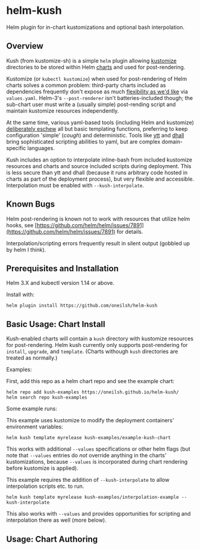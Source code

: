# helm-kush

Helm plugin for in-chart kustomizations and optional bash interpolation.

## Overview

Kush (from kustomize-sh) is a simple `helm` plugin allowing [kustomize](https://kustomize.io/) directories to be 
stored within Helm [charts](https://helm.sh/docs/chart_template_guide/getting_started/) and used for post-rendering. 

Kustomize (or `kubectl kustomize`) when used for post-rendering of Helm charts solves a common problem: third-party 
charts included as dependencies frequently don't expose as much [flexibility as we'd like](https://testingclouds.wordpress.com/2018/07/20/844/) 
via `values.yaml`. Helm-3's `--post-renderer` isn't batteries-included though; the sub-chart user must write a (usually simple) 
post-rending script and maintain kustomize resources independently. 

At the same time, various yaml-based tools (including Helm and kustomize) [deliberately eschew](https://kubernetes-sigs.github.io/kustomize/faq/eschewedfeatures/#build-time-side-effects-from-cli-args-or-env-variables) all but basic templating functions,
preferring to keep configuration 'simple' (*cough*) and deterministic. Tools like [ytt](https://get-ytt.io/)
and [dhall](https://github.com/dhall-lang) bring sophisticated scripting abilities to yaml, but are complex domain-specific
languages. 

Kush includes an option to interpolate inline-bash from included kustomize resources and charts 
and source included scripts during deployment. This is less secure than ytt and dhall (because it runs arbitrary code hosted
in charts as part of the deployment process), but very flexible and accessible. Interpolation must be enabled with
`--kush-interpolate`. 

## Known Bugs

Helm post-rendering is known not to work with resources that utilize helm hooks, see [https://github.com/helm/helm/issues/7891](https://github.com/helm/helm/issues/7891) for details.

Interpolation/scripting errors frequently result in silent output (gobbled up by helm I think). 

## Prerequisites and Installation

Helm 3.X and kubectl version 1.14 or above. 

Install with: 

```
helm plugin install https://github.com/oneilsh/helm-kush
```

## Basic Usage: Chart Install

Kush-enabled charts will contain a `kush` directory with kustomize resources for post-rendering. Helm kush 
currently only supports post-rendering for `install`, `upgrade`, and `template`. (Charts withough `kush` directories
are treated as normally.)

Examples:

First, add this repo as a helm chart repo and see the example chart:

```
helm repo add kush-examples https://oneilsh.github.io/helm-kush/
helm search repo kush-examples
```

Some example runs:

This example uses kustomize to modify the deployment containers' environment variables:

```
helm kush template myrelease kush-examples/example-kush-chart
```

This works with additional `--values` specifications or other helm flags (but note that `--values` entries do *not* override 
anything in the charts' kustomizations, because `--values` is incorporated during chart rendering 
before kustomize is applied).

This example requires the addition of `--kush-interpolate` to allow interpolation scripts etc. to run. 

```
helm kush template myrelease kush-examples/interpolation-example --kush-interpolate
```

This also works with `--values` and provides opportunities for scripting and interpolation there as well (more below).


## Usage: Chart Authoring






